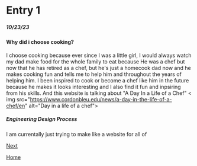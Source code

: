 # Entry 1
##### 10/23/23
#### Why did i choose cooking?

I choose cooking because ever since I was a little girl, I would always watch my dad make food for the whole family to eat because He was a chef but now that he has retired as a chef, but he's just a homecook dad now and he makes cooking fun and tells me to help him and throughout the years of helping him. I been inspired to cook or become a chef like him in the future because he makes it looks interesting and I also find it fun and inpsiring from his skills. And this website is talking about <a herf="#"> "A Day In a Life of a Chef"</a> <a herf="#">< img src="https://www.cordonbleu.edu/news/a-day-in-the-life-of-a-chef/en" alt="Day in a life of a chef"></a>

##### Engineering Design Process

I am currentally just trying to make like a website for all of 

[Next](entry02.md)

[Home](../README.md)
